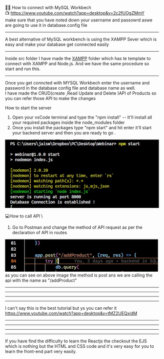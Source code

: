 🕵️‍♂️ How to connect with MySQL Workbech \
   📺 https://www.youtube.com/watch?app=desktop&v=2c2fUOgZMmY \
  make sure that you have noted down your username and passowrd aswe are going to use it in database.config file 

****
A best alternative of MySQL workbench is using the XAMPP Sever which is easy and make your database get connected easily
****
Inside src folder I have made the [XAMPP](./src/XAMPP/) folder which has te template to connect with XAMPP and Node.js. And we have the same procedure so start and run this.
****

Once you get conncted with MYSQL Workbech 
enter the username and password in the database config file and database name as well. \
I have made the CRUD(create ,Read Update and Delete )API of Products so you can refer those API to make the changes 


How to start the server 
1) Open your vsCode terminal and type the "npm install" -- It'll install all your required packages inside the  node_modules folder 
2) Once you install the packages type "npm start" and hit enter it'll start your backend server and then you are ready to go .

![](./src/images/start%20server.jpg)

💻How to call API \
1) Go to Postman and change the method of API request as per the declaration of API in routes

![](./src/images/reguest.jpg)
as you can see on above image the method is post ans we are calling the api with the name as "/addProduct"



****
****
****
****
I can't say this is the best tutorial but ys you can refer it \
https://www.youtube.com/watch?app=desktop&v=tMZ2UEQxidM
****
****
****
****

If you have find the difficulty to learn the Reactjs the checkout the EJS which is nothing but the HTML and CSS code and it's very easy for you to learn the front-end part very easily.
